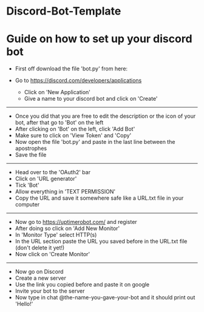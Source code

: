 # Discord-Bot-Template
#
# Guide on how to set up your discord bot

- First off download the file 'bot.py' from here: 

- Go to https://discord.com/developers/applications
    - Click on 'New Application'
    - Give a name to your discord bot and click on 'Create'

---

- Once you did that you are free to edit the description or the icon of your bot, after that go to 'Bot' on the left
- After clicking on 'Bot' on the left, click 'Add Bot'
- Make sure to click on 'View Token' and 'Copy'
- Now open the file 'bot.py' and paste in the last line between the apostrophes
- Save the file
    
---

- Head over to the 'OAuth2' bar
- Click on 'URL generator'
- Tick 'Bot'
- Allow everything in 'TEXT PERMISSION'
- Copy the URL and save it somewhere safe like a URL.txt file in your computer

---

- Now go to https://uptimerobot.com/ and register
- After doing so click on 'Add New Monitor'
- In 'Monitor Type' select HTTP(s)
- In the URL section paste the URL you saved before in the URL.txt file (don't delete it yet!)
- Now click on 'Create Monitor'

---

- Now go on Discord
- Create a new server
- Use the link you copied before and paste it on google
- Invite your bot to the server 
- Now type in chat @the-name-you-gave-your-bot and it should print out 'Hello!'
